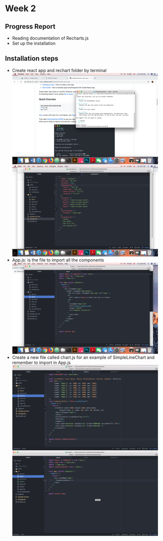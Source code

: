 # Week 2
## Progress Report
- Reading documentation of Recharts.js
- Set up the installation
## Installation steps
- Create react app and rechart folder by terminal
![Install react app](../images/install_react.png)
![Reachart folder](../images/package.png)
- App.js: is the file to import all the components
![App.js](../images/app.png)
- Create a new file called chart.js for an example of SimpleLineChart and remember to import in App.js
![Chart.js](../images/chartjs.png)
![App.js](../images/appjs_linechart.png)





